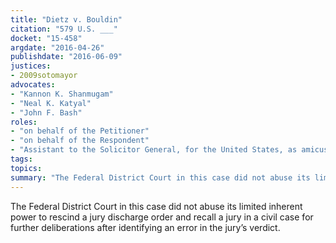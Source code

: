 ```yaml
---
title: "Dietz v. Bouldin"
citation: "579 U.S. ___"
docket: "15-458"
argdate: "2016-04-26"
publishdate: "2016-06-09"
justices:
- 2009sotomayor
advocates:
- "Kannon K. Shanmugam"
- "Neal K. Katyal"
- "John F. Bash"
roles:
- "on behalf of the Petitioner"
- "on behalf of the Respondent"
- "Assistant to the Solicitor General, for the United States, as amicus curiae, supporting the Respondent"
tags:
topics:
summary: "The Federal District Court in this case did not abuse its limited inherent power to rescind a jury discharge order and recall a jury in a civil case for further deliberations after identifying an error in the jury’s verdict."
---
```

The Federal District Court in this case did not abuse its limited inherent power to rescind a jury discharge order and recall a jury in a civil case for further deliberations after identifying an error in the jury’s verdict.


